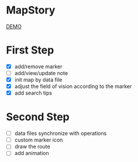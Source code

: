 # MapStory
[DEMO](https://htmlpreview.github.io/?https://github.com/NicoleGX/MapStory/blob/master/index.html)

# First Step
- [x] add/remove marker
- [ ] add/view/update note
- [x] init map by data file
- [x] adjust the field of vision according to the marker
- [x] add search tips

# Second Step
- [ ] data files synchronize with operations
- [ ] custom marker icon
- [ ] draw the route
- [ ] add animation
